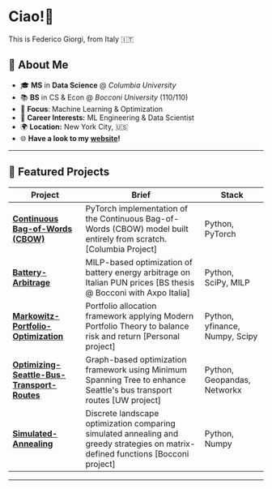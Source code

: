 
# Ciao!👋

This is Federico Giorgi, from Italy 🇮🇹

## 🚀 About Me

- 🎓 **MS** in **Data Science** @ *Columbia University*
- 📚 **BS** in CS & Econ @ *Bocconi University* (110/110)
- 🤖 **Focus**: Machine Learning & Optimization
- 💼 **Career Interests:** ML Engineering & Data Scientist
- 🌍 **Location:** New York City, 🇺🇸
- 🌐 **Have a look to my [website](https://fede-giorgi.github.io/)!**

---

## 📂 Featured Projects
| Project | Brief | Stack |
|---------|-------|-------|
| **[Continuous Bag-of-Words (CBOW)]([https://github.com/fede-giorgi/Battery-Arbitrage](https://github.com/fede-giorgi/Continuous-Bag-of-Words-CBOW))** | PyTorch implementation of the Continuous Bag-of-Words (CBOW) model built entirely from scratch. [Columbia Project] | Python, PyTorch |
| **[Battery-Arbitrage](https://github.com/fede-giorgi/Battery-Arbitrage)** | MILP-based optimization of battery energy arbitrage on Italian PUN prices [BS thesis @ Bocconi with Axpo Italia] | Python, SciPy, MILP |
| **[Markowitz-Portfolio-Optimization](https://github.com/fede-giorgi/Markowitz-Portfolio-Optimization)** | Portfolio allocation framework applying Modern Portfolio Theory to balance risk and return [Personal project] | Python, yfinance, Numpy, Scipy |
| **[Optimizing-Seattle-Bus-Transport-Routes](https://github.com/fede-giorgi/Optimizing-Seattle-Bus-Transport-Routes)** | Graph-based optimization framework using Minimum Spanning Tree to enhance Seattle's bus transport routes [UW project] | Python, Geopandas, Networkx |
| **[Simulated-Annealing](https://github.com/fede-giorgi/Simulated-Annealing)** | Discrete landscape optimization comparing simulated annealing and greedy strategies on matrix-defined functions [Bocconi project] | Python, Numpy |


---
